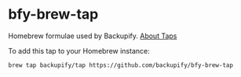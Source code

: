 # bfy-brew-tap
Homebrew formulae used by Backupify. [About Taps](https://docs.brew.sh/Taps)

To add this tap to your Homebrew instance:

```
brew tap backupify/tap https://github.com/backupify/bfy-brew-tap
```
